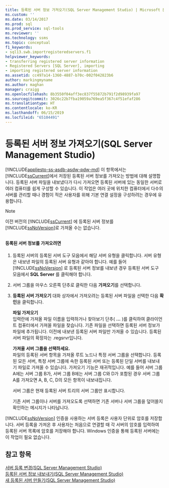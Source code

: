```yaml
---
title: 등록된 서버 정보 가져오기(SQL Server Management Studio) | Microsoft 문서
ms.custom: ''
ms.date: 03/14/2017
ms.prod: sql
ms.prod_service: sql-tools
ms.reviewer: ''
ms.technology: ssms
ms.topic: conceptual
f1_keywords:
- sql13.swb.importregisteredservers.f1
helpviewer_keywords:
- transferring registered server information
- Registered Servers [SQL Server], importing
- importing registered server information
ms.assetid: cc497a14-1360-4887-b70c-002f042823b6
author: markingmyname
ms.author: maghan
manager: craigg
ms.openlocfilehash: 8b3550f04aff3ec837f55872b791f2d98939fa97
ms.sourcegitcommit: 3026c22b7fba19059a769ea5f367c4f51efaf286
ms.translationtype: HT
ms.contentlocale: ko-KR
ms.lasthandoff: 06/15/2019
ms.locfileid: "65104491"
---
```

# <a name="import-registered-server-information-sql-server-management-studio"></a>등록된 서버 정보 가져오기(SQL Server Management Studio)
[!INCLUDE[appliesto-ss-asdb-asdw-pdw-md](../../includes/appliesto-ss-asdb-asdw-pdw-md.md)]
  이 항목에서는 [!INCLUDE[ssCurrent](../../includes/sscurrent-md.md)]에서 저장된 등록된 서버 정보를 가져오는 방법에 대해 설명합니다. 등록된 서버 파일을 내보냈다가 다시 가져오면 등록된 서버에 있는 동일한 서버로 여러 컴퓨터를 쉽게 구성할 수 있습니다. 이 작업은 여러 곳에 위치한 컴퓨터에서 다수의 서버를 관리할 때나 경험이 적은 사용자를 위해 기본 연결 설정을 구성하려는 경우에 유용합니다.  
  
> [!NOTE]  
>  이전 버전의 [!INCLUDE[ssCurrent](../../includes/sscurrent-md.md)] 에 등록된 서버 정보를 [!INCLUDE[ssNoVersion](../../includes/ssnoversion-md.md)]로 가져올 수는 없습니다.  
  
##  <a name="SSMSProcedure"></a>  
  
#### <a name="to-import-registered-server-information"></a>등록된 서버 정보를 가져오려면  
  
1.  등록된 서버의 등록된 서버 도구 모음에서 해당 서버 유형을 클릭합니다. 서버 유형은 내보낸 파일의 등록된 서버 유형과 같아야 합니다. 예를 들어 [!INCLUDE[ssNoVersion](../../includes/ssnoversion-md.md)] 로 등록된 서버 정보를 내보낸 경우 등록된 서버 도구 모음에서 **SQL Server** 를 클릭해야 합니다.  
  
2.  서버 그룹을 마우스 오른쪽 단추로 클릭한 다음 **가져오기**를 선택합니다.  
  
3.  **등록된 서버 가져오기** 대화 상자에서 가져오려는 등록된 서버 파일을 선택한 다음 **확인**을 클릭합니다.  
  
     **파일 가져오기**  
     입력란에 가져올 파일 이름을 입력하거나 찾아보기 단추( **...** )를 클릭하여 클라이언트 컴퓨터에서 가져올 파일을 찾습니다. 기존 파일을 선택하면 등록된 서버 정보가 파일에 추가됩니다. 이전에 내보낸 등록된 서버 파일만 가져올 수 있습니다. 등록된 서버 파일의 확장자는 .regsrvr입니다.  
  
     **가져올 서버 그룹을 선택하세요.**  
     파일의 등록된 서버 항목을 가져올 루트 노드나 특정 서버 그룹을 선택합니다. 등록된 모든 서버, 특정 서버 그룹에 속한 등록된 서버 또는 등록된 단일 서버를 내보내기 파일로 가져올 수 있습니다. 가져오기 기능은 재귀적입니다. 예를 들어 서버 그룹 A에는 서버 그룹 B가, 서버 그룹 B에는 서버 그룹 C와 D가 포함된 경우 서버 그룹 A를 가져오면 A, B, C, D의 모든 항목이 내보내집니다.  
  
     서버 그룹은 현재 등록된 서버 트리의 서버 그룹만 표시합니다.  
  
     기존 서버 그룹이나 서버를 가져오도록 선택하면 기존 서버나 서버 그룹을 덮어쓸지 확인하는 메시지가 나타납니다.  
  
 [!INCLUDE[ssNoVersion](../../includes/ssnoversion-md.md)] 인증을 사용하는 서버 등록은 사용자 단위로 암호를 저장합니다. 서버 등록을 가져온 후 사용자는 처음으로 연결할 때 각 서버의 암호를 입력하여 등록된 서버 목록에 암호를 저장해야 합니다. Windows 인증을 통해 등록된 서버에는 이 작업이 필요 없습니다.  
  
## <a name="see-also"></a>참고 항목  
 [서버 등록 변경&#40;SQL Server Management Studio&#41;](../../tools/sql-server-management-studio/change-a-server-s-registration-sql-server-management-studio.md)   
 [등록된 서버 정보 내보내기&#40;SQL Server Management Studio&#41;](../../tools/sql-server-management-studio/export-registered-server-information-sql-server-management-studio.md)   
 [새 등록된 서버 만들기&#40;SQL Server Management Studio&#41;](../../tools/sql-server-management-studio/create-a-new-registered-server-sql-server-management-studio.md)  
  
  
